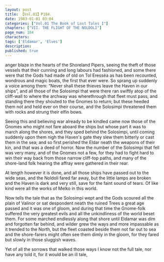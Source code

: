 ```yaml
---
layout: post
title: 【Vol.01】P184.
date: 1983-01-01 03:04
categories: ["Vol.01 The Book of Lost Tales I"]
chapters: ["VII. THE FLIGHT OF THE NOLDOLI"]
page_num: 184
characters: 
tags: ['Eldamar', 'Elves']
description: 
published: true
---
```


<p style="text-indent: 0;">
anger blaze in the hearts of the Shoreland Pipers, seeing the theft of those vessels that their cunning and long labours had fashioned, and some there were that the Gods had made of old on Tol Eressëa as has been recounted, wondrous and magic boats, the first that ever were. So sprang up suddenly a voice among them: “Never shall these thieves leave the Haven in our ships”, and all those of the Solosimpi that were there ran swiftly atop of the cliff-wall to where the archway was wherethrough that fleet must pass, and standing there they shouted to the Gnomes to return; but these heeded them not and held ever on their course, and the Solosimpi threatened them with rocks and strung their elfin bows.
</p>

Seeing this and believing war already to be kindled came now those of the Gnomes who might not fare aboard the ships but whose part it was to march along the shores, and they sped behind the Solosimpi, until coming suddenly upon them nigh the Haven's gate they slew them bitterly or cast them in the sea; and so first perished the Eldar neath the weapons of their kin, and that was a deed of horror. Now the number of the Solosimpi that fell was very many, and of the Gnomes not a few, for they had to fight hard to win their way back from those narrow cliff-top paths, and many of the shore-land folk hearing the affray were gathered in their rear.

At length however it is done, and all those ships have passed out to the wide seas, and the Noldoli fared far away, but the little lamps are broken and the Haven is dark and very still, save for the faint sound of tears. Of like kind were all the works of Melko in this world.

Now tells the tale that as the Solosimpi wept and the Gods scoured all the plain of Valinor or sat despondent neath the ruined Trees a great age passed and it was one of gloom, and during that time the Gnome-folk suffered the very greatest evils and all the unkindliness of the world beset them. For some marched endlessly along that shore until Eldamar was dim and forgotten far behind, and wilder grew the ways and more impassable as it trended to the North, but the fleet coasted beside them not far out to sea and the shore-farers might often see them dimly in the gloom, for they fared but slowly in those sluggish waves.

Yet of all the sorrows that walked those ways I know not the full tale, nor have any told it, for it would be an ill tale,

